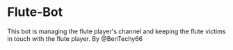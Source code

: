 # Flute-Bot
This bot is managing the flute player's channel and keeping the flute victims in touch with the flute player.
By @BenTechy66
